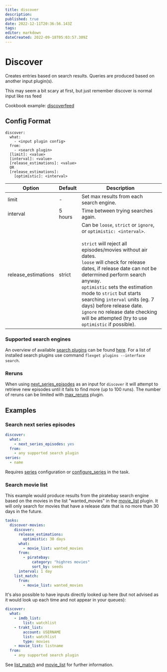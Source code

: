 ```yaml
---
title: discover
description: 
published: true
date: 2022-12-11T20:36:56.143Z
tags: 
editor: markdown
dateCreated: 2022-09-18T05:03:57.309Z
---
```


# Discover
Creates entries based on search results. Queries are produced based on another input plugin(s).


This may seem a bit scary at first, but just remember discover is normal input like rss feed

Cookbook example: [discoverfeed](/Cookbook/Movies/discoverfeed)

## Config Format
```text
discover:
  what:
    - <input plugin config>
  from:
    - <search plugin>
  [limit]: <value>
  [interval]: <value>
  [release_estimations]: <value>
  OR
  [release_estimations]:
    [optimistic]: <interval>
```

| Option | Default | Description |
| --- | --- | --- |
|limit| - | Set max results from each search engine. |
|<a name="interval"></a>interval| 5 hours| Time between trying searches again. |
|release_estimations|strict|Can be `loose`, `strict` or `ignore`, or `optimistic: <interval>`. <br/><br/> `strict` will reject all episodes/movies without air dates.<br/> `loose` will check for release dates, if release date can not be determined perform search anyway.<br/>`optimistic` sets the estimation mode to `strict` but starts searching `interval` units (eg. 7 days) before release date. <br/>`ignore` no release date checking will be attempted (try to use `optimistic` if possible).|

### Supported search engines
An overview of available [search plugins](/Searches) can be found [here](/Searches). For a list of installed search plugins use command `flexget plugins --interface search`.

### Reruns
When using [next_series_episodes](/Plugins/next_series_episodes) as an input for `discover` it will attempt to retrieve new episodes until it fails to find more (up to 100 runs). The number of reruns can be limited with [max_reruns](/Plugins/max_reruns) plugin.

## Examples

### Search next series episodes
```yaml
discover:
  what:
    - next_series_episodes: yes
  from:
    - any supported search plugin
series:
  - name
```

Requires [series](/Plugins/series) configuration or [configure_series](/Plugins/configure_series) in the task.

### Search movie list
This example would produce results from the piratebay search engine based on the movies in the list "wanted_movies" in the [movie_list](/Plugins/List/movie_list) plugin. It will only search for movies that have a release date that is no more than 30 days in the future.

```yaml
tasks:
  discover-movies:
    discover:
      release_estimations:
        optimistic: 30 days
      what:
        - movie_list: wanted_movies
      from:
        - piratebay:
            category: "highres movies"
            sort_by: seeds
      interval: 1 day
    list_match:
      from:
        - movie_list: wanted_movies
```

It's also possible to have inputs directly looked up here (but not advised as it would look up each time and not appear in your queues):

```yaml
discover:
  what:
    - imdb_list:
        list: watchlist
    - trakt_list:
        account: USERNAME
        list: watchlist
        type: movies
    - movie_list: listname
  from:
    - any supported search plugin
```

See [list_match](/Plugins/List/list_match) and [movie_list](/Plugins/List/movie_list) for further information.

